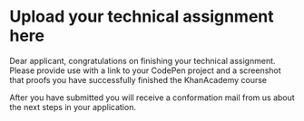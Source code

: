 # Upload your technical assignment here

Dear applicant, congratulations on finishing your technical assignment.  
Please provide use with a link to your CodePen project and a screenshot that proofs you have successfully finished the KhanAcademy course  

After you have submitted you will receive a conformation mail from us about the next steps in your application.